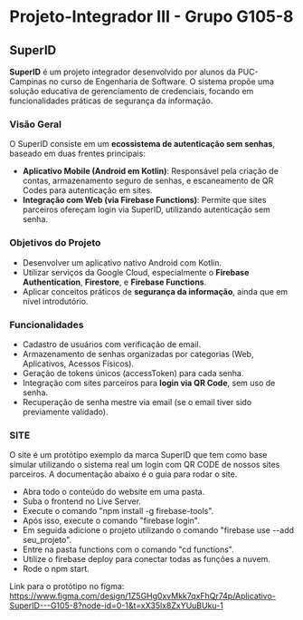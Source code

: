 # Projeto-Integrador III - Grupo G105-8

## SuperID

**SuperID** é um projeto integrador desenvolvido por alunos da PUC-Campinas no curso de Engenharia de Software. O sistema propõe uma solução educativa de gerenciamento de credenciais, focando em funcionalidades práticas de segurança da informação.

### Visão Geral

O SuperID consiste em um **ecossistema de autenticação sem senhas**, baseado em duas frentes principais:

- **Aplicativo Mobile (Android em Kotlin)**: Responsável pela criação de contas, armazenamento seguro de senhas, e escaneamento de QR Codes para autenticação em sites.
- **Integração com Web (via Firebase Functions)**: Permite que sites parceiros ofereçam login via SuperID, utilizando autenticação sem senha.

### Objetivos do Projeto

- Desenvolver um aplicativo nativo Android com Kotlin.
- Utilizar serviços da Google Cloud, especialmente o **Firebase Authentication**, **Firestore**, e **Firebase Functions**.
- Aplicar conceitos práticos de **segurança da informação**, ainda que em nível introdutório.

### Funcionalidades

- Cadastro de usuários com verificação de email.
- Armazenamento de senhas organizadas por categorias (Web, Aplicativos, Acessos Físicos).
- Geração de tokens únicos (accessToken) para cada senha.
- Integração com sites parceiros para **login via QR Code**, sem uso de senha.
- Recuperação de senha mestre via email (se o email tiver sido previamente validado).

### SITE

O site é um protótipo exemplo da marca SuperID que tem como base simular utilizando o sistema real um login com QR CODE de nossos sites parceiros.
A documentação abaixo é o guia para rodar o site.

- Abra todo o conteúdo do website em uma pasta.
- Suba o frontend no Live Server.
- Execute o comando "npm install -g firebase-tools".
- Após isso, execute o comando "firebase login".
- Em seguida adicione o projeto utilizando o comando "firebase use --add seu_projeto".
- Entre na pasta functions com o comando "cd functions".
- Utilize o firebase deploy para conectar todas as funções a nuvem.
- Rode o npm start.


Link para o protótipo no figma: https://www.figma.com/design/1Z5GHg0xvMkk7qxFhQr74p/Aplicativo-SuperID---G105-8?node-id=0-1&t=xX35lx8ZxYUuBUku-1
